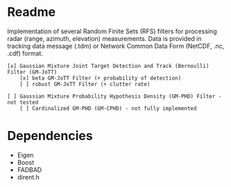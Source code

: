 # Readme #
Implementation of several Random Finite Sets (RFS) filters for processing radar (range, azimuth, elevation) measurements. Data is provided in tracking data message (.tdm) or Network Common Data Form (NetCDF, .nc, .cdf) format.

	[x] Gaussian Mixture Joint Target Detection and Track (Bernoulli) Filter (GM-JoTT)
		[x] beta GM-JoTT Filter (+ probability of detection)
		[ ] robust GM-JoTT Filter (+ clutter rate)
	
	[ ] Gaussian Mixture Probability Hypothesis Density (GM-PHD) Filter - not tested
		[ ] Cardinalized GM-PHD (GM-CPHD) - not fully implemented

# Dependencies #

* Eigen 
* Boost 
* FADBAD 
* dirent.h 